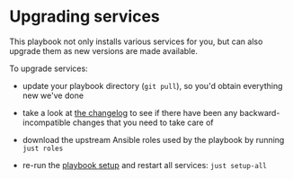 # Upgrading services

This playbook not only installs various services for you, but can also upgrade them as new versions are made available.

To upgrade services:

- update your playbook directory (`git pull`), so you'd obtain everything new we've done

- take a look at [the changelog](../CHANGELOG.md) to see if there have been any backward-incompatible changes that you need to take care of

- download the upstream Ansible roles used by the playbook by running `just roles`

- re-run the [playbook setup](installing.md) and restart all services: `just setup-all`
